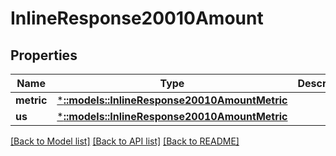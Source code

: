 # InlineResponse20010Amount

## Properties

Name | Type | Description | Notes
------------ | ------------- | ------------- | -------------
**metric** | [***::models::InlineResponse20010AmountMetric**](inline_response_200_10_amount_metric.md) |  | 
**us** | [***::models::InlineResponse20010AmountMetric**](inline_response_200_10_amount_metric.md) |  | 

[[Back to Model list]](../README.md#documentation-for-models) [[Back to API list]](../README.md#documentation-for-api-endpoints) [[Back to README]](../README.md)



